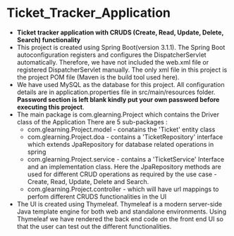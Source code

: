 # Ticket_Tracker_Application
* **Ticket tracker application with CRUDS (Create, Read, Update, Delete, Search) functionality**
* This project is created using Spring Boot(version 3.1.1). The Spring Boot autoconfiguration registers and configures the DispatcherServlet automatically. Therefore, we have not included the web.xml file or registered DispatcherServlet manually. The only xml file in this project is the project POM file (Maven is the build tool used here).
* We have used MySQL as the database for this project. All configuration details are in application.properties file in src/main/resources folder. **Password section is left blank kindly put your own password before executing this project**.
* The main package is com.glearning.Project which contains the Driver class of the Application There are 5 sub-packages :
    * com.glearning.Project.model - conatains the 'Ticket' entity class
    * com.glearning.Project.doa - contains a 'TicketRepository' interface which extends JpaRepository for database related operations in spring
    * com.glearning.Project.service - contains a 'TicketService' Interface and an implementation class. Here the JpaRepository methods are used for                                                               different CRUD operations as required by the use case - Create, Read, Update, Delete and Search.
    * com.glearning.Project.controller - which will have url mappings to perfom different CRUDS functionalities in the UI
* The UI is created using Thymeleaf. Thymeleaf is a modern server-side Java template engine for both web and standalone environments. Using Thymeleaf we have rendered the back end code on the front end UI so that the user can test out the different functionalities.
